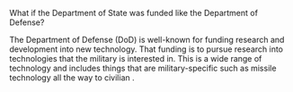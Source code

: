 What if the Department of State was funded like the Department of Defense?

The Department of Defense (DoD) is well-known for funding research and development into new technology. That funding is to pursue research into technologies that the military is interested in. This is a wide range of technology and includes things that are military-specific such as missile technology all the way to civilian 
.
